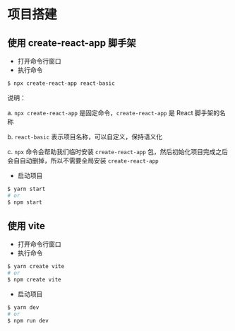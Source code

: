# 项目搭建

## 使用 create-react-app 脚手架

- 打开命令行窗口
- 执行命令

```bash
$ npx create-react-app react-basic
```

说明：

a. `npx create-react-app` 是固定命令，`create-react-app` 是 React 脚手架的名称

b. `react-basic` 表示项目名称，可以自定义，保持语义化

c. `npx` 命令会帮助我们临时安装 `create-react-app` 包，然后初始化项目完成之后会自自动删掉，所以不需要全局安装 `create-react-app`

- 启动项目

```bash
$ yarn start
# or
$ npm start
```

## 使用 vite

- 打开命令行窗口
- 执行命令

```bash
$ yarn create vite
# or
$ npm create vite
```

- 启动项目

```bash
$ yarn dev
# or
$ npm run dev
```
